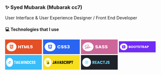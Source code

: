 ### ✨ Syed Mubarak (Mubarak cc7)

User Interface & User Experience Designer / Front End Developer


#### 💻 Technologies that I use

<img src="https://raw.githubusercontent.com/iz-syed/iz-syed/main/assets/html.svg" width="120" height="48" /> <img src="https://raw.githubusercontent.com/iz-syed/iz-syed/main/assets/css.svg" width="120" height="48" /> <img src="https://raw.githubusercontent.com/iz-syed/iz-syed/main/assets/sass.svg" width="120" height="48" /> <img src="https://raw.githubusercontent.com/iz-syed/iz-syed/main/assets/bootstrap.svg" width="120" height="48" /> <img src="https://raw.githubusercontent.com/iz-syed/iz-syed/main/assets/tailwind.svg" width="120" height="48" /> <img src="https://raw.githubusercontent.com/iz-syed/iz-syed/main/assets/javascript.svg" width="120" height="48" /> <img src="https://raw.githubusercontent.com/iz-syed/iz-syed/main/assets/react.svg" width="120" height="48" />


<!-- ![HTML5](https://raw.githubusercontent.com/iz-syed/iz-syed/main/assets/html.svg =120x48) 
![CSS3](https://raw.githubusercontent.com/iz-syed/iz-syed/main/assets/css.svg =120x48) 
![SASS](https://raw.githubusercontent.com/iz-syed/iz-syed/main/assets/sass.svg =120x48) 
![Bootstrap](https://raw.githubusercontent.com/iz-syed/iz-syed/main/assets/bootstrap.svg =120x48)  
![TailwindCSS](https://raw.githubusercontent.com/iz-syed/iz-syed/main/assets/tailwind.svg =120x48) 
![JavaScript](https://raw.githubusercontent.com/iz-syed/iz-syed/main/assets/javascript.svg =120x48) 
![React](https://raw.githubusercontent.com/iz-syed/iz-syed/main/assets/react.svg =120x48) -->



<!--
**iz-syed/iz-syed** is a ✨ _special_ ✨ repository because its `README.md` (this file) appears on your GitHub profile.

Here are some ideas to get you started:

- 🔭 I’m currently working on ...
- 🌱 I’m currently learning ...
- 👯 I’m looking to collaborate on ...
- 🤔 I’m looking for help with ...
- 💬 Ask me about ...
- 📫 How to reach me: ...
- 😄 Pronouns: ...
- ⚡ Fun fact: ...
-->
